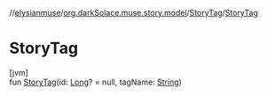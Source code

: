 //[elysianmuse](../../../index.md)/[org.darkSolace.muse.story.model](../index.md)/[StoryTag](index.md)/[StoryTag](-story-tag.md)

# StoryTag

[jvm]\
fun [StoryTag](-story-tag.md)(id: [Long](https://kotlinlang.org/api/latest/jvm/stdlib/kotlin/-long/index.html)? = null, tagName: [String](https://kotlinlang.org/api/latest/jvm/stdlib/kotlin/-string/index.html))

